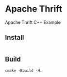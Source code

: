 # Apache Thrift
Apache Thrift C++ Example

## Install
```shell script

```

## Build
```shell script
cmake -Bbuild -H.
```

